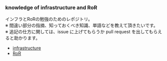 ### knowledge of infrastructure and RoR
インフラとRoRの勉強のためのレポジトリ。</br>
※ 間違い部分の指摘、知っておくべき知識、単語などを教えて頂きたいです。</br>
※ 追記の仕方に関しては、issue に上げてもらうか pull request を出してもらえると助かります。
- [infrastructure](,/infra_study/about_infra.md)
- [RoR](./rails_study/about_rails.md)
